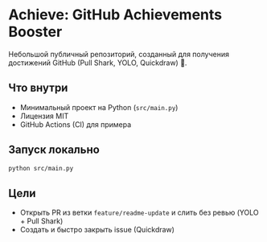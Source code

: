 # Achieve: GitHub Achievements Booster

Небольшой публичный репозиторий, созданный для получения достижений GitHub (Pull Shark, YOLO, Quickdraw) 🚀.

## Что внутри
- Минимальный проект на Python (`src/main.py`)
- Лицензия MIT
- GitHub Actions (CI) для примера

## Запуск локально

```bash
python src/main.py
```

## Цели
- Открыть PR из ветки `feature/readme-update` и слить без ревью (YOLO + Pull Shark)
- Создать и быстро закрыть issue (Quickdraw)


